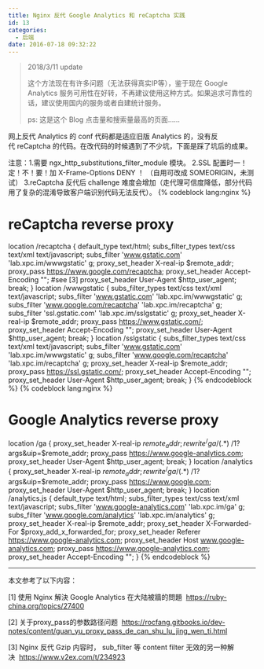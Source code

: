 ```yaml
---
title: Nginx 反代 Google Analytics 和 reCaptcha 实践
id: 13
categories:
  - 后端
date: 2016-07-18 09:32:22
---
```


> 2018/3/11 update
> 
> 这个方法现在有许多问题（无法获得真实IP等），鉴于现在 Google Analytics 服务可用性在好转，不再建议使用这种方式。如果追求可靠性的话，建议使用国内的服务或者自建统计服务。
> 
> ps: 这是这个 Blog 点击量和搜索量最高的页面......

网上反代 Analytics 的 conf 代码都是适应旧版 Analytics 的，没有反代 reCaptcha 的代码。在改代码的时候遇到了不少坑，下面是踩了坑后的成果。

<!--more-->

注意：1.需要 ngx_http_substitutions_filter_module 模块。
2.SSL 配置时一！定！不！要！加 X-Frame-Options DENY ！ （自用可改成 SOMEORIGIN，未测试）
3.reCaptcha 反代后 challenge 难度会增加（走代理可信度降低，部分代码用了复杂的混淆导致客户端识别代码无法反代）。
{% codeblock lang:nginx %}
# reCaptcha reverse proxy
 location /recaptcha {
     default_type text/html;
     subs_filter_types text/css text/xml text/javascript;
     subs_filter 'www.gstatic.com' 'lab.xpc.im/wwwgstatic' g;
     proxy_set_header X-real-ip $remote_addr;
     proxy_pass https://www.google.com/recaptcha;
     proxy_set_header Accept-Encoding ""; #see [3]
     proxy_set_header User-Agent $http_user_agent;
     break;
 }
 location /wwwgstatic {
     subs_filter_types text/css text/xml text/javascript;
     subs_filter 'www.gstatic.com' 'lab.xpc.im/wwwgstatic' g;
     subs_filter 'www.google.com/recaptcha' 'lab.xpc.im/recaptcha' g;
     subs_filter 'ssl.gstatic.com' 'lab.xpc.im/sslgstatic' g;
     proxy_set_header X-real-ip $remote_addr;
     proxy_pass https://www.gstatic.com/;
     proxy_set_header Accept-Encoding "";
     proxy_set_header User-Agent $http_user_agent;
     break;
 }
 location /sslgstatic {
     subs_filter_types text/css text/xml text/javascript;
     subs_filter 'www.gstatic.com' 'lab.xpc.im/wwwgstatic' g;
     subs_filter 'www.google.com/recaptcha' 'lab.xpc.im/recaptcha' g;
     proxy_set_header X-real-ip $remote_addr;
     proxy_pass https://ssl.gstatic.com/;
     proxy_set_header Accept-Encoding "";
     proxy_set_header User-Agent $http_user_agent;
     break;
 }
{% endcodeblock %}
{% codeblock lang:nginx %}
# Google Analytics reverse proxy
 location /ga {
     proxy_set_header X-real-ip $remote_addr;
     rewrite ^/ga/(.*)$ /$1?$args&amp;uip=$remote_addr;
     proxy_pass https://www.google-analytics.com;
     proxy_set_header User-Agent $http_user_agent;
     break;
 }
 location /analytics {
     proxy_set_header X-real-ip $remote_addr;
     rewrite ^/ga/(.*)$ /$1?$args&amp;uip=$remote_addr;
     proxy_pass https://www.google.com;
     proxy_set_header User-Agent $http_user_agent;
     break;
 }
 location /analytics.js {
     default_type text/html;
     subs_filter_types text/css text/xml text/javascript;
     subs_filter 'www.google-analytics.com' 'lab.xpc.im/ga' g;
     subs_filter 'www.google.com/analytics' 'lab.xpc.im/analytics' g;
     proxy_set_header X-real-ip $remote_addr;
     proxy_set_header X-Forwarded-For $proxy_add_x_forwarded_for;
     proxy_set_header Referer https://www.google-analytics.com;
     proxy_set_header Host www.google-analytics.com;
     proxy_pass https://www.google-analytics.com;
     proxy_set_header Accept-Encoding "";
 }
{% endcodeblock %}

* * *

本文参考了以下内容：

[1] 使用 Nginx 解決 Google Analytics 在大陆被牆的問題  https://ruby-china.org/topics/27400

[2] 关于proxy_pass的参数路径问题  https://rocfang.gitbooks.io/dev-notes/content/guan_yu_proxy_pass_de_can_shu_lu_jing_wen_ti.html

[3] Nginx 反代 Gzip 内容时， sub_filter 等 content filter 无效的另一种解决  https://www.v2ex.com/t/234923
